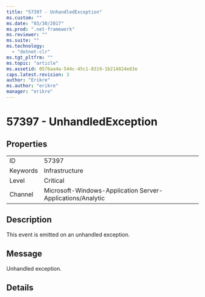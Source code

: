 ```yaml
---
title: "57397 - UnhandledException"
ms.custom: ""
ms.date: "03/30/2017"
ms.prod: ".net-framework"
ms.reviewer: ""
ms.suite: ""
ms.technology: 
  - "dotnet-clr"
ms.tgt_pltfrm: ""
ms.topic: "article"
ms.assetid: 0576aa4a-544c-45c1-8319-1b214824e83e
caps.latest.revision: 3
author: "Erikre"
ms.author: "erikre"
manager: "erikre"
---
```

# 57397 - UnhandledException
## Properties  
  
|||  
|-|-|  
|ID|57397|  
|Keywords|Infrastructure|  
|Level|Critical|  
|Channel|Microsoft-Windows-Application Server-Applications/Analytic|  
  
## Description  
 This event is emitted on an unhandled exception.  
  
## Message  
 Unhandled exception.  
  
## Details
